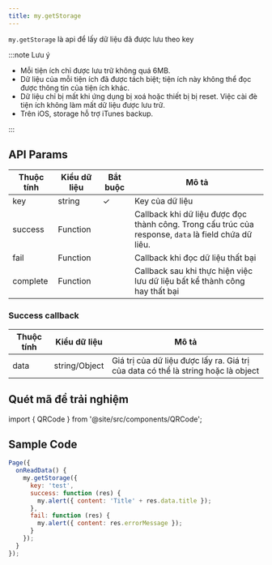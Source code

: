 ```yaml
---
title: my.getStorage
---
```


`my.getStorage` là api để lấy dữ liệu đã được lưu theo key

:::note Lưu ý

- Mỗi tiện ích chỉ được lưu trữ không quá 6MB.
- Dữ liệu của mỗi tiện ích đã được tách biệt; tiện ích này không thể đọc được thông tin của tiện ích khác.
- Dữ liệu chỉ bị mất khi ứng dụng bị xoá hoặc thiết bị bị reset. Việc cài đè tiện ích không làm mất dữ liệu được lưu trữ.
- Trên iOS, storage hỗ trợ iTunes backup.

:::

## API Params

| Thuộc tính | Kiểu dữ liệu | Bắt buộc | Mô tả                                                                                                |
| ---------- | ------------ | -------- | ---------------------------------------------------------------------------------------------------- |
| key        | string       | ✓     | Key của dữ liệu                                                                                      |
| success    | Function     |        | Callback khi dữ liệu được đọc thành công. Trong cấu trúc của response, `data` là field chứa dữ liêu. |
| fail       | Function     |        | Callback khi đọc dữ liệu thất bại                                                                    |
| complete   | Function     |        | Callback sau khi thực hiện việc lưu dữ liệu  bất kể thành công hay thất bại                                                        |

### Success callback

| Thuộc tính | Kiểu dữ liệu | Mô tả                                                                             |
| ---------- | ------------ | --------------------------------------------------------------------------------- |
| data       | string/Object       | Giá trị của dữ liệu được lấy ra. Giá trị của data có thể là string hoặc là object |

## Quét mã để trải nghiệm

import { QRCode } from '@site/src/components/QRCode';

<QRCode page="pages/api/storage/index" />


## Sample Code

```js title=index.js
Page({
  onReadData() {
    my.getStorage({
      key: 'test',
      success: function (res) {
        my.alert({ content: 'Title' + res.data.title });
      },
      fail: function (res) {
        my.alert({ content: res.errorMessage });
      }
    });
  }
});
```

